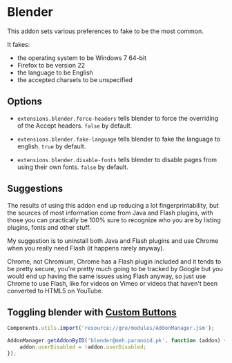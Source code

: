 Blender
========
This addon sets various preferences to fake to be the most common.

It fakes:

* the operating system to be Windows 7 64-bit
* Firefox to be version 22
* the language to be English
* the accepted charsets to be unspecified

Options
-------
* `extensions.blender.force-headers` tells blender to force the overriding of
  the Accept headers. `false` by default.

* `extensions.blender.fake-language` tells blender to fake the language to
  english. `true` by default.

* `extensions.blender.disable-fonts` tells blender to disable pages from using
  their own fonts. `false` by default.

Suggestions
-----------
The results of using this addon end up reducing a lot fingerprintability, but
the sources of most information come from Java and Flash plugins, with those
you can practically be 100% sure to recognize who you are by listing plugins,
fonts and other stuff.

My suggestion is to uninstall both Java and Flash plugins and use Chrome when
you really need Flash (it happens rarely anyway).

Chrome, not Chromium, Chrome has a Flash plugin included and it tends to be
pretty secure, you're pretty much going to be tracked by Google but you would
end up having the same issues using Flash anyway, so just use Chrome to use
Flash, like for videos on Vimeo or videos that haven't been converted to HTML5
on YouTube.

Toggling blender with [Custom Buttons](https://addons.mozilla.org/en-US/firefox/addon/custom-buttons/?src=search)
------------------------------------------------------------------------------------------------------------------------

```javascript
Components.utils.import('resource://gre/modules/AddonManager.jsm');

AddonManager.getAddonByID('blender@meh.paranoid.pk', function (addon) {
    addon.userDisabled = !addon.userDisabled;
});
```
